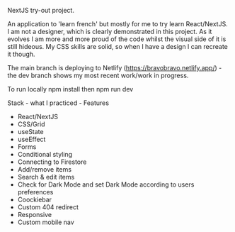 NextJS try-out project.

An application to 'learn french' but mostly for me to try learn React/NextJS. 
I am not a designer, which is clearly demonstrated in this project. As it evolves I am more and more proud of the code whilst the visual side of it is still hideous. My CSS skills are solid, so when I have a design I can recreate it though. 

The main branch is deploying to Netlify (https://bravobravo.netlify.app/) - the dev branch shows my most recent work/work in progress. 

To run locally npm install then npm run dev

Stack - what I practiced - Features
- React/NextJS
- CSS/Grid
- useState
- useEffect
- Forms
- Conditional styling
- Connecting to Firestore
- Add/remove items
- Search & edit items
- Check for Dark Mode and set Dark Mode according to users preferences
- Coockiebar
- Custom 404 redirect
- Responsive
- Custom mobile nav
